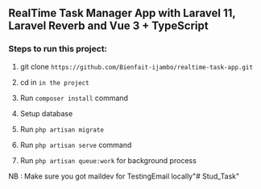 

## RealTime Task Manager App with Laravel 11, Laravel Reverb and Vue 3 + TypeScript

### Steps to run this project:


1. git clone `https://github.com/Bienfait-ijambo/realtime-task-app.git`

2. cd in `in the project`

3. Run `composer install` command

4. Setup database  

5. Run `php artisan migrate` 

6. Run `php artisan serve` command

6. Run `php artisan queue:work` for background process


NB : Make sure you got maildev for TestingEmail locally"# Stud_Task" 
